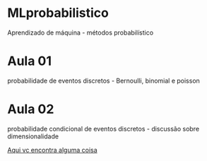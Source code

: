 # MLprobabilistico
Aprendizado de máquina - métodos probabilístico
# Aula 01
probabilidade de eventos discretos - Bernoulli, binomial e poisson
# Aula 02
probabilidade condicional de eventos discretos - discussão sobre dimensionalidade

<a href="https://github.com/Tiagoeem/ecm514/tree/master/aula2-Pandas-MatplotLib/">Aqui vc encontra alguma coisa</a>
